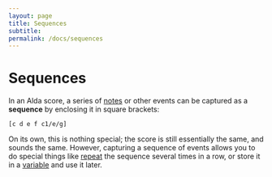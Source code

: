 ```yaml
---
layout: page
title: Sequences
subtitle: 
permalink: /docs/sequences
---
```


# Sequences

In an Alda score, a series of [notes](notes.md) or other events can be captured as a **sequence** by enclosing it in square brackets:

```
[c d e f c1/e/g]
```

On its own, this is nothing special; the score is still essentially the same, and sounds the same. However, capturing a sequence of events allows you to do special things like [repeat](repeats.md) the sequence several times in a row, or store it in a [variable](variables.md) and use it later.
